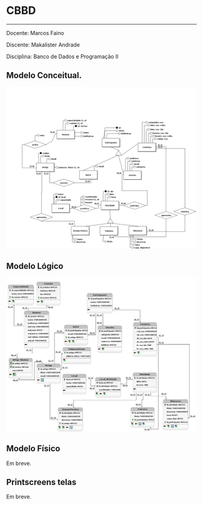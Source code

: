 # CBBD 
______________________________________
Docente: Marcos Faino

Discente: Makalister Andrade

Disciplina: Banco de Dados e Programação II 

## Modelo Conceitual.

![modelo_conceitual](/db/conceitual.png)

## Modelo Lógico

![modelo_logico](/db/logico.png)

## Modelo Físico

Em breve.

## Printscreens telas

Em breve.